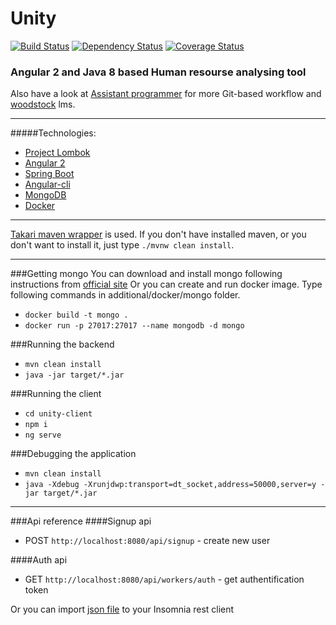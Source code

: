# Unity
[![Build Status](https://travis-ci.org/vlsidlyarevich/unity.svg?branch=master)](https://travis-ci.org/vlsidlyarevich/unity)
[![Dependency Status](https://www.versioneye.com/user/projects/58028731a23d5200345545db/badge.svg?style=flat-square)](https://www.versioneye.com/user/projects/58028731a23d5200345545db)
[![Coverage Status](https://coveralls.io/repos/github/vlsidlyarevich/unity/badge.svg?branch=master)](https://coveralls.io/github/vlsidlyarevich/unity?branch=master)
### Angular 2 and Java 8 based Human resourse analysing tool

Also have a look at [Assistant programmer](https://github.com/Karina-Denisevich/Assistant-Programmer) for more Git-based workflow and [woodstock](https://github.com/solairerove/woodstock) lms.

---
#####Technologies:
* [Project Lombok](https://projectlombok.org/)
* [Angular 2](https://angular.io/)
* [Spring Boot](http://projects.spring.io/spring-boot/)
* [Angular-cli](https://cli.angular.io/)
* [MongoDB](https://www.mongodb.com/)
* [Docker](https://www.docker.com/)

---
[Takari maven wrapper](https://github.com/takari/maven-wrapper) is used.
If you don't have installed maven, or you don't want to install it, just type `./mvnw clean install`.

---
###Getting mongo
You can download and install mongo following instructions from [official site](https://docs.mongodb.com/manual/administration/install-community/)
Or you can create and run docker image.
Type following commands in additional/docker/mongo folder.
* `docker build -t mongo .`
* `docker run -p 27017:27017 --name mongodb -d mongo`

 
###Running the backend
* `mvn clean install`
* `java -jar target/*.jar`

###Running the client
* `cd unity-client`
* `npm i`
* `ng serve`

###Debugging the application
* `mvn clean install`
* `java -Xdebug -Xrunjdwp:transport=dt_socket,address=50000,server=y -jar target/*.jar`

---
###Api reference
####Signup api
* POST `http://localhost:8080/api/signup` - create new user

####Auth api
* GET `http://localhost:8080/api/workers/auth` - get authentification token

Or you can import [json file](https://github.com/vlsidlyarevich/unity/blob/master/additional/insomnia/unity-api.json) to your Insomnia rest client
